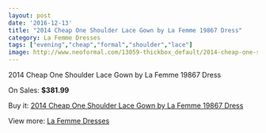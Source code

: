 ```yaml
---
layout: post
date: '2016-12-13'
title: "2014 Cheap One Shoulder Lace Gown by La Femme 19867 Dress"
category: La Femme Dresses
tags: ["evening","cheap","formal","shoulder","lace"]
image: http://www.neoformal.com/13059-thickbox_default/2014-cheap-one-shoulder-lace-gown-by-la-femme-19867-dress.jpg
---
```

2014 Cheap One Shoulder Lace Gown by La Femme 19867 Dress

On Sales: **$381.99**
<a href="https://www.neoformal.com/en/la-femme-dresses-2014/4562-2014-cheap-one-shoulder-lace-gown-by-la-femme-19867-dress.html"><amp-img layout="responsive" width="600" height="600" src="//www.neoformal.com/13059-thickbox_default/2014-cheap-one-shoulder-lace-gown-by-la-femme-19867-dress.jpg" alt="2014 Cheap One Shoulder Lace Gown by La Femme 19867 Dress 0" /></a>
<a href="https://www.neoformal.com/en/la-femme-dresses-2014/4562-2014-cheap-one-shoulder-lace-gown-by-la-femme-19867-dress.html"><amp-img layout="responsive" width="600" height="600" src="//www.neoformal.com/13062-thickbox_default/2014-cheap-one-shoulder-lace-gown-by-la-femme-19867-dress.jpg" alt="2014 Cheap One Shoulder Lace Gown by La Femme 19867 Dress 1" /></a>
<a href="https://www.neoformal.com/en/la-femme-dresses-2014/4562-2014-cheap-one-shoulder-lace-gown-by-la-femme-19867-dress.html"><amp-img layout="responsive" width="600" height="600" src="//www.neoformal.com/13061-thickbox_default/2014-cheap-one-shoulder-lace-gown-by-la-femme-19867-dress.jpg" alt="2014 Cheap One Shoulder Lace Gown by La Femme 19867 Dress 2" /></a>
<a href="https://www.neoformal.com/en/la-femme-dresses-2014/4562-2014-cheap-one-shoulder-lace-gown-by-la-femme-19867-dress.html"><amp-img layout="responsive" width="600" height="600" src="//www.neoformal.com/13060-thickbox_default/2014-cheap-one-shoulder-lace-gown-by-la-femme-19867-dress.jpg" alt="2014 Cheap One Shoulder Lace Gown by La Femme 19867 Dress 3" /></a>

Buy it: [2014 Cheap One Shoulder Lace Gown by La Femme 19867 Dress](https://www.neoformal.com/en/la-femme-dresses-2014/4562-2014-cheap-one-shoulder-lace-gown-by-la-femme-19867-dress.html "2014 Cheap One Shoulder Lace Gown by La Femme 19867 Dress")

View more: [La Femme Dresses](https://www.neoformal.com/en/56-la-femme-dresses-2014 "La Femme Dresses")